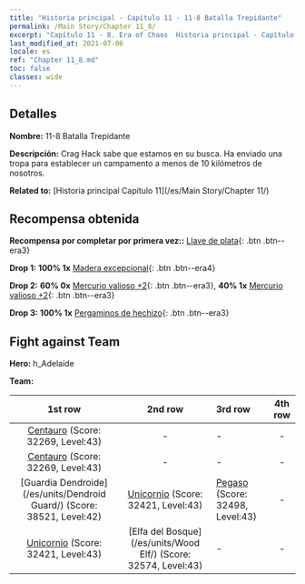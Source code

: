 ```yaml
---
title: "Historia principal - Capítulo 11 - 11-8 Batalla Trepidante"
permalink: /Main Story/Chapter 11_8/
excerpt: "Capítulo 11 - 8. Era of Chaos  Historia principal - Capítulo 11_8. 11-8 Batalla Trepidante"
last_modified_at: 2021-07-06
locale: es
ref: "Chapter 11_8.md"
toc: false
classes: wide
---
```


## Detalles

 **Nombre:** 11-8 Batalla Trepidante

 **Descripción:** Crag Hack sabe que estamos en su busca. Ha enviado una tropa para establecer un campamento a menos de 10 kilómetros de nosotros.

 **Related to:** [Historia principal Capítulo 11](/es/Main Story/Chapter 11/)

## Recompensa obtenida

 **Recompensa por completar por primera vez::** [Llave de plata](/ItemsES/con_693/){: .btn .btn--era3}

 **Drop 1:** **100% 1x** [Madera excepcional](/ItemsES/mat_34/){: .btn .btn--era4}

 **Drop 2:** **60% 0x** [Mercurio valioso +2](/ItemsES/mat_28/){: .btn .btn--era3}, **40% 1x** [Mercurio valioso +2](/ItemsES/mat_28/){: .btn .btn--era3}

 **Drop 3:** **100% 1x** [Pergaminos de hechizo](/ItemsES/con_694/){: .btn .btn--era3}


## Fight against Team
 **Hero:** h_Adelaide

 **Team:**


  | 1st row | 2nd row | 3rd row | 4th row |
  |:----:|:----:|:----|:----:|
  | [Centauro](/es/units/Centaur/) (Score: 32269, Level:43)  | - | - | - |
  | [Centauro](/es/units/Centaur/) (Score: 32269, Level:43)  | - | - | - |
  | [Guardia Dendroide](/es/units/Dendroid Guard/) (Score: 38521, Level:42)  | [Unicornio](/es/units/Unicorn/) (Score: 32421, Level:43)  | [Pegaso](/es/units/Pegasus/) (Score: 32498, Level:43)  | - |
  | [Unicornio](/es/units/Unicorn/) (Score: 32421, Level:43)  | [Elfa del Bosque](/es/units/Wood Elf/) (Score: 32574, Level:43)  | - | - |


